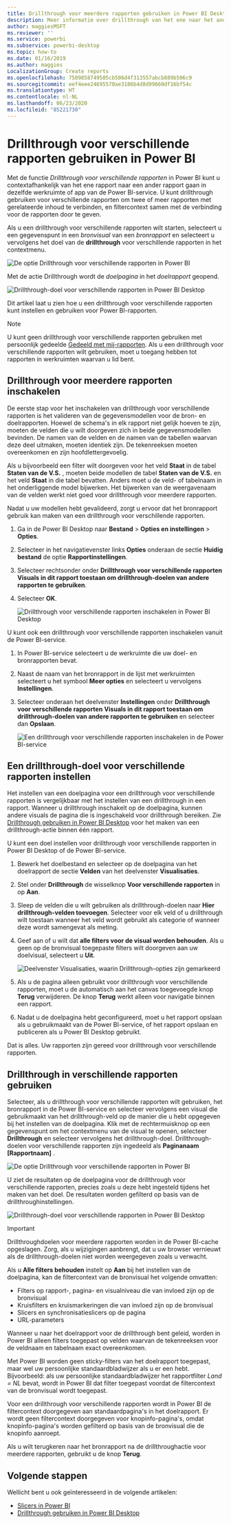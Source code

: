 ```yaml
---
title: Drillthrough voor meerdere rapporten gebruiken in Power BI Desktop
description: Meer informatie over drillthrough van het ene naar het andere rapport in Power BI Desktop
author: maggiesMSFT
ms.reviewer: ''
ms.service: powerbi
ms.subservice: powerbi-desktop
ms.topic: how-to
ms.date: 01/16/2019
ms.author: maggies
LocalizationGroup: Create reports
ms.openlocfilehash: 7589858749585cb506d4f313557abcb889b506c9
ms.sourcegitcommit: eef4eee24695570ae3186b4d8d99660df16bf54c
ms.translationtype: HT
ms.contentlocale: nl-NL
ms.lasthandoff: 06/23/2020
ms.locfileid: "85221730"
---
```

# <a name="use-cross-report-drillthrough-in-power-bi"></a>Drillthrough voor verschillende rapporten gebruiken in Power BI

Met de functie *Drillthrough voor verschillende rapporten* in Power BI kunt u contextafhankelijk van het ene rapport naar een ander rapport gaan in dezelfde werkruimte of app van de Power BI-service. U kunt drillthrough gebruiken voor verschillende rapporten om twee of meer rapporten met gerelateerde inhoud te verbinden, en filtercontext samen met de verbinding voor de rapporten door te geven. 

Als u een drillthrough voor verschillende rapporten wilt starten, selecteert u een gegevenspunt in een *bronvisual* van een *bronrapport* en selecteert u vervolgens het doel van de **drillthrough** voor verschillende rapporten in het contextmenu. 

![De optie Drillthrough voor verschillende rapporten in Power BI](media/desktop-cross-report-drill-through/cross-report-drill-through-01.png)

Met de actie Drillthrough wordt de *doelpagina* in het *doelrapport* geopend. 

![Drillthrough-doel voor verschillende rapporten in Power BI Desktop](media/desktop-cross-report-drill-through/cross-report-drill-through-01a.png)

Dit artikel laat u zien hoe u een drillthrough voor verschillende rapporten kunt instellen en gebruiken voor Power BI-rapporten.

> [!NOTE]
> U kunt geen drillthrough voor verschillende rapporten gebruiken met persoonlijk gedeelde [Gedeeld met mij-rapporten](../collaborate-share/service-share-dashboards.md#share-a-dashboard-or-report). Als u een drillthrough voor verschillende rapporten wilt gebruiken, moet u toegang hebben tot rapporten in werkruimten waarvan u lid bent.

## <a name="enable-cross-report-drillthrough"></a>Drillthrough voor meerdere rapporten inschakelen

De eerste stap voor het inschakelen van drillthrough voor verschillende rapporten is het valideren van de gegevensmodellen voor de bron- en doelrapporten. Hoewel de schema's in elk rapport niet gelijk hoeven te zijn, moeten de velden die u wilt doorgeven zich in beide gegevensmodellen bevinden. De namen van de velden en de namen van de tabellen waarvan deze deel uitmaken, moeten identiek zijn. De tekenreeksen moeten overeenkomen en zijn hoofdlettergevoelig.

Als u bijvoorbeeld een filter wilt doorgeven voor het veld **Staat** in de tabel **Staten van de V.S.** , moeten beide modellen de tabel **Staten van de V.S.** en het veld **Staat** in die tabel bevatten. Anders moet u de veld- of tabelnaam in het onderliggende model bijwerken. Het bijwerken van de weergavenaam van de velden werkt niet goed voor drillthrough voor meerdere rapporten.

Nadat u uw modellen hebt gevalideerd, zorgt u ervoor dat het bronrapport gebruik kan maken van een drillthrough voor verschillende rapporten. 

1. Ga in de Power BI Desktop naar **Bestand** > **Opties en instellingen** > **Opties**. 
1. Selecteer in het navigatievenster links **Opties** onderaan de sectie **Huidig bestand** de optie **Rapportinstellingen**. 
1. Selecteer rechtsonder onder **Drillthrough voor verschillende rapporten** **Visuals in dit rapport toestaan om drillthrough-doelen van andere rapporten te gebruiken**. 
1. Selecteer **OK**. 
   
   ![Drillthrough voor verschillende rapporten inschakelen in Power BI Desktop](media/desktop-cross-report-drill-through/cross-report-drill-through-02.png)

U kunt ook een drillthrough voor verschillende rapporten inschakelen vanuit de Power BI-service.
1. In Power BI-service selecteert u de werkruimte die uw doel- en bronrapporten bevat.
1. Naast de naam van het bronrapport in de lijst met werkruimten selecteert u het symbool **Meer opties** en selecteert u vervolgens **Instellingen**. 
1. Selecteer onderaan het deelvenster **Instellingen** onder **Drillthrough voor verschillende rapporten** **Visuals in dit rapport toestaan om drillthrough-doelen van andere rapporten te gebruiken** en selecteer dan **Opslaan**.
   
   ![Een drillthrough voor verschillende rapporten inschakelen in de Power BI-service](media/desktop-cross-report-drill-through/cross-report-drill-through-02a.png)

## <a name="set-up-a-cross-report-drillthrough-target"></a>Een drillthrough-doel voor verschillende rapporten instellen

Het instellen van een doelpagina voor een drillthrough voor verschillende rapporten is vergelijkbaar met het instellen van een drillthrough in een rapport. Wanneer u drillthrough inschakelt op de doelpagina, kunnen andere visuals de pagina die is ingeschakeld voor drillthrough bereiken. Zie [Drillthrough gebruiken in Power BI Desktop](desktop-drillthrough.md) voor het maken van een drillthrough-actie binnen één rapport.

U kunt een doel instellen voor drillthrough voor verschillende rapporten in Power BI Desktop of de Power BI-service. 
1. Bewerk het doelbestand en selecteer op de doelpagina van het doelrapport de sectie **Velden** van het deelvenster **Visualisaties**. 
1. Stel onder **Drillthrough** de wisselknop **Voor verschillende rapporten** in op **Aan**. 
1. Sleep de velden die u wilt gebruiken als drillthrough-doelen naar **Hier drillthrough-velden toevoegen**. Selecteer voor elk veld of u drillthrough wilt toestaan wanneer het veld wordt gebruikt als categorie of wanneer deze wordt samengevat als meting. 
1. Geef aan of u wilt dat **alle filters voor de visual worden behouden**. Als u geen op de bronvisual toegepaste filters wilt doorgeven aan uw doelvisual, selecteert u **Uit**.
   
   ![Deelvenster Visualisaties, waarin Drillthrough-opties zijn gemarkeerd](media/desktop-cross-report-drill-through/cross-report-drill-through-03.png)
   
1. Als u de pagina alleen gebruikt voor drillthrough voor verschillende rapporten, moet u de automatisch aan het canvas toegevoegde knop **Terug** verwijderen. De knop **Terug** werkt alleen voor navigatie binnen een rapport. 
1. Nadat u de doelpagina hebt geconfigureerd, moet u het rapport opslaan als u gebruikmaakt van de Power BI-service, of het rapport opslaan en publiceren als u Power BI Desktop gebruikt.

Dat is alles. Uw rapporten zijn gereed voor drillthrough voor verschillende rapporten. 

## <a name="use-cross-report-drillthrough"></a>Drillthrough in verschillende rapporten gebruiken

Selecteer, als u drillthrough voor verschillende rapporten wilt gebruiken, het bronrapport in de Power BI-service en selecteer vervolgens een visual die gebruikmaakt van het drillthrough-veld op de manier die u hebt opgegeven bij het instellen van de doelpagina. Klik met de rechtermuisknop op een gegevenspunt om het contextmenu van de visual te openen, selecteer **Drillthrough** en selecteer vervolgens het drillthrough-doel. Drillthrough-doelen voor verschillende rapporten zijn ingedeeld als **Paginanaam [Rapportnaam]** .

![De optie Drillthrough voor verschillende rapporten in Power BI](media/desktop-cross-report-drill-through/cross-report-drill-through-01.png)

U ziet de resultaten op de doelpagina voor de drillthrough voor verschillende rapporten, precies zoals u deze hebt ingesteld tijdens het maken van het doel. De resultaten worden gefilterd op basis van de drillthroughinstellingen.

![Drillthrough-doel voor verschillende rapporten in Power BI Desktop](media/desktop-cross-report-drill-through/cross-report-drill-through-01a.png)

> [!IMPORTANT]
> Drillthroughdoelen voor meerdere rapporten worden in de Power BI-cache opgeslagen. Zorg, als u wijzigingen aanbrengt, dat u uw browser vernieuwt als de drillthrough-doelen niet worden weergegeven zoals u verwacht. 

Als u **Alle filters behouden** instelt op **Aan** bij het instellen van de doelpagina, kan de filtercontext van de bronvisual het volgende omvatten: 

- Filters op rapport-, pagina- en visualniveau die van invloed zijn op de bronvisual 
- Kruisfilters en kruismarkeringen die van invloed zijn op de bronvisual 
- Slicers en synchronisatieslicers op de pagina
- URL-parameters

Wanneer u naar het doelrapport voor de drillthrough bent geleid, worden in Power BI alleen filters toegepast op velden waarvan de tekenreeksen voor de veldnaam en tabelnaam exact overeenkomen. 

Met Power BI worden geen sticky-filters van het doelrapport toegepast, maar wel uw persoonlijke standaardbladwijzer als u er een hebt. Bijvoorbeeld: als uw persoonlijke standaardbladwijzer het rapportfilter *Land = NL* bevat, wordt in Power BI dat filter toegepast voordat de filtercontext van de bronvisual wordt toegepast. 

Voor een drillthrough voor verschillende rapporten wordt in Power BI de filtercontext doorgegeven aan standaardpagina's in het doelrapport. Er wordt geen filtercontext doorgegeven voor knopinfo-pagina's, omdat knopinfo-pagina's worden gefilterd op basis van de bronvisual die de knopinfo aanroept.

Als u wilt terugkeren naar het bronrapport na de drillthroughactie voor meerdere rapporten, gebruikt u de knop **Terug**. 

## <a name="next-steps"></a>Volgende stappen

Wellicht bent u ook geïnteresseerd in de volgende artikelen:

- [Slicers in Power BI](../visuals/power-bi-visualization-slicers.md)
- [Drillthrough gebruiken in Power BI Desktop](desktop-drillthrough.md)

